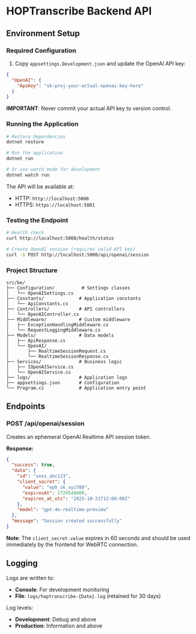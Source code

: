 # HOPTranscribe Backend API

## Environment Setup

### Required Configuration

1. Copy `appsettings.Development.json` and update the OpenAI API key:

```json
{
  "OpenAI": {
    "ApiKey": "sk-proj-your-actual-openai-key-here"
  }
}
```

**IMPORTANT**: Never commit your actual API key to version control.

### Running the Application

```bash
# Restore dependencies
dotnet restore

# Run the application
dotnet run

# Or use watch mode for development
dotnet watch run
```

The API will be available at:
- HTTP: `http://localhost:5000`
- HTTPS: `https://localhost:5001`

### Testing the Endpoint

```bash
# Health check
curl http://localhost:5000/health/status

# Create OpenAI session (requires valid API key)
curl -X POST http://localhost:5000/api/openai/session
```

### Project Structure

```
src/be/
├── Configuration/          # Settings classes
│   └── OpenAISettings.cs
├── Constants/             # Application constants
│   └── ApiConstants.cs
├── Controllers/           # API controllers
│   └── OpenAIController.cs
├── Middleware/            # Custom middleware
│   ├── ExceptionHandlingMiddleware.cs
│   └── RequestLoggingMiddleware.cs
├── Models/                # Data models
│   ├── ApiResponse.cs
│   └── OpenAI/
│       ├── RealtimeSessionRequest.cs
│       └── RealtimeSessionResponse.cs
├── Services/              # Business logic
│   ├── IOpenAIService.cs
│   └── OpenAIService.cs
├── logs/                  # Application logs
├── appsettings.json       # Configuration
└── Program.cs             # Application entry point
```

## Endpoints

### POST /api/openai/session
Creates an ephemeral OpenAI Realtime API session token.

**Response:**
```json
{
  "success": true,
  "data": {
    "id": "sess_abc123",
    "client_secret": {
      "value": "eph_sk_xyz789",
      "expiresAt": 1729548000,
      "expires_at_utc": "2025-10-21T12:00:00Z"
    },
    "model": "gpt-4o-realtime-preview"
  },
  "message": "Session created successfully"
}
```

**Note**: The `client_secret.value` expires in 60 seconds and should be used immediately by the frontend for WebRTC connection.

## Logging

Logs are written to:
- **Console**: For development monitoring
- **File**: `logs/hoptranscribe-{Date}.log` (retained for 30 days)

Log levels:
- **Development**: Debug and above
- **Production**: Information and above
